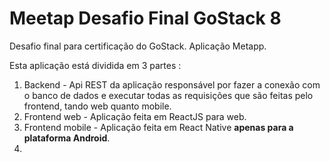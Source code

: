 # Meetap Desafio Final GoStack 8

Desafio final para certificação do GoStack. Aplicação Metapp.

Esta aplicação está dividida em 3 partes : 

1. Backend - Api REST da aplicação responsável por fazer a conexão com o banco de dados e executar todas as requisições que são feitas pelo frontend, tando web quanto mobile.
2. Frontend web - Aplicação feita em ReactJS para web.
3. Frontend mobile - Aplicação feita em React Native **apenas para a plataforma Android**.
4. 